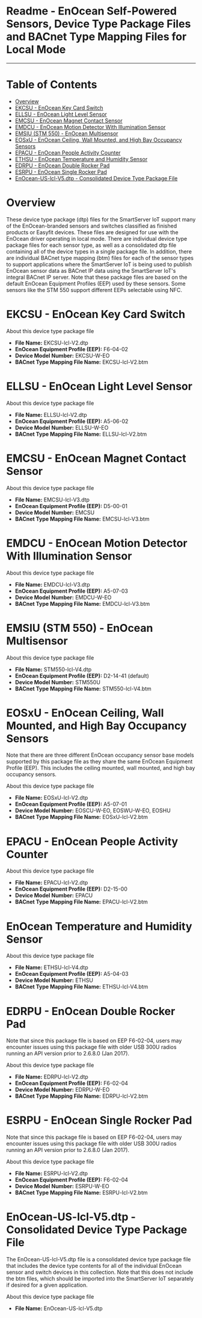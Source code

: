 Readme - EnOcean Self-Powered Sensors, Device Type Package Files and BACnet Type Mapping Files for Local Mode
===
---

# Table of Contents

-   [Overview](#Overview)
-   [EKCSU - EnOcean Key Card Switch](#EKCSU)
-   [ELLSU - EnOcean Light Level Sensor](#ELLSU)
-   [EMCSU - EnOcean Magnet Contact Sensor](#EMCSU)
-   [EMDCU - EnOcean Motion Detector With Illumination Sensor](#EMDCU)
-   [EMSIU (STM 550) - EnOcean Multisensor](#EMSIU)
-   [EOSxU - EnOcean Ceiling, Wall Mounted, and High Bay Occupancy Sensors](#EOSxU)
-   [EPACU - EnOcean People Activity Counter](#EPACU)
-   [ETHSU - EnOcean Temperature and Humidity Sensor](#ETHSU)
-   [EDRPU - EnOcean Double Rocker Pad](#EDRPU)
-   [ESRPU - EnOcean Single Rocker Pad](#ESRPU)
-   [EnOcean-US-lcl-V5.dtp - Consolidated Device Type Package File](#Complete)

<a name="Overview"></a>
# Overview

These device type package (dtp) files for the SmartServer IoT support many of the EnOcean-branded sensors and switches classified as finished products or Easyfit devices.  These files are designed for use with the EnOcean driver operating in local mode.  There are individual device type package files for each sensor type, as well as a consolidated dtp file containing all of the device types in a single package file.  In addition, there are individual BACnet type mapping (btm) files for each of the sensor types to support applications where the SmartServer IoT is being used to publish EnOcean sensor data as BACnet IP data using the SmartServer IoT's integral BACnet IP server.  Note that these package files are based on the default EnOcean Equipment Profiles (EEP) used by these sensors.  Some sensors like the STM 550 support different EEPs selectable using NFC.

<a name="EKCSU"></a>
# EKCSU - EnOcean Key Card Switch

About this device type package file

-   **File Name:** EKCSU-lcl-V2.dtp
-   **EnOcean Equipment Profile (EEP):** F6-04-02
-   **Device Model Number:** EKCSU-W-EO
-   **BACnet Type Mapping File Name:** EKCSU-lcl-V2.btm

<a name="ELLSU"></a>
# ELLSU - EnOcean Light Level Sensor

About this device type package file

-   **File Name:** ELLSU-lcl-V2.dtp
-   **EnOcean Equipment Profile (EEP):** A5-06-02
-   **Device Model Number:** ELLSU-W-EO
-   **BACnet Type Mapping File Name:** ELLSU-lcl-V2.btm

<a name="EMCSU"></a>
# EMCSU - EnOcean Magnet Contact Sensor

About this device type package file

-   **File Name:** EMCSU-lcl-V3.dtp
-   **EnOcean Equipment Profile (EEP):** D5-00-01
-   **Device Model Number:** EMCSU
-   **BACnet Type Mapping File Name:** EMCSU-lcl-V3.btm

<a name="EMDCU"></a>
# EMDCU - EnOcean Motion Detector With Illumination Sensor

About this device type package file

-   **File Name:** EMDCU-lcl-V3.dtp
-   **EnOcean Equipment Profile (EEP):** A5-07-03
-   **Device Model Number:** EMDCU-W-EO
-   **BACnet Type Mapping File Name:** EMDCU-lcl-V3.btm

<a name="EMSIU"></a>
# EMSIU (STM 550) - EnOcean Multisensor

About this device type package file

-   **File Name:** STM550-lcl-V4.dtp
-   **EnOcean Equipment Profile (EEP):** D2-14-41 (default)
-   **Device Model Number:** STM550U
-   **BACnet Type Mapping File Name:** STM550-lcl-V4.btm

<a name="EOSxU"></a>
# EOSxU - EnOcean Ceiling, Wall Mounted, and High Bay Occupancy Sensors

Note that there are three different EnOcean occupancy sensor base models supported by this package file as they share the same EnOcean Equipment Profile (EEP).  This includes the ceiling mounted, wall mounted, and high bay occupancy sensors.

About this device type package file

-   **File Name:** EOSxU-lcl-V2.dtp
-   **EnOcean Equipment Profile (EEP):** A5-07-01
-   **Device Model Number:** EOSCU-W-EO, EOSWU-W-EO, EOSHU
-   **BACnet Type Mapping File Name:** EOSxU-lcl-V2.btm

<a name="EPACU"></a>
# EPACU - EnOcean People Activity Counter

About this device type package file

-   **File Name:** EPACU-lcl-V2.dtp
-   **EnOcean Equipment Profile (EEP):** D2-15-00
-   **Device Model Number:** EPACU
-   **BACnet Type Mapping File Name:** EPACU-lcl-V2.btm

<a name="ETHSU"></a>
# EnOcean Temperature and Humidity Sensor

About this device type package file

-   **File Name:** ETHSU-lcl-V4.dtp
-   **EnOcean Equipment Profile (EEP):** A5-04-03
-   **Device Model Number:** ETHSU
-   **BACnet Type Mapping File Name:** ETHSU-lcl-V4.btm

<a name="EDRPU"></a>
# EDRPU - EnOcean Double Rocker Pad

Note that since this package file is based on EEP F6-02-04, users may encounter issues using this package file with older USB 300U radios running an API version prior to 2.6.8.0 (Jan 2017).

About this device type package file

-   **File Name:** EDRPU-lcl-V2.dtp
-   **EnOcean Equipment Profile (EEP):** F6-02-04
-   **Device Model Number:** EDRPU-W-EO
-   **BACnet Type Mapping File Name:** EDRPU-lcl-V2.btm

<a name="ESRPU"></a>
# ESRPU - EnOcean Single Rocker Pad

Note that since this package file is based on EEP F6-02-04, users may encounter issues using this package file with older USB 300U radios running an API version prior to 2.6.8.0 (Jan 2017).

About this device type package file

-   **File Name:** ESRPU-lcl-V2.dtp
-   **EnOcean Equipment Profile (EEP):** F6-02-04
-   **Device Model Number:** ESRPU-W-EO
-   **BACnet Type Mapping File Name:** ESRPU-lcl-V2.btm

<a name="#Complete"></a>
# EnOcean-US-lcl-V5.dtp - Consolidated Device Type Package File

The EnOcean-US-lcl-V5.dtp file is a consolidated device type package file that includes the device type contents for all of the individual EnOcean sensor and switch devices in this collection.  Note that this does not include the btm files, which should be imported into the SmartServer IoT separately if desired for a given application.

About this device type package file

-   **File Name:** EnOcean-US-lcl-V5.dtp
